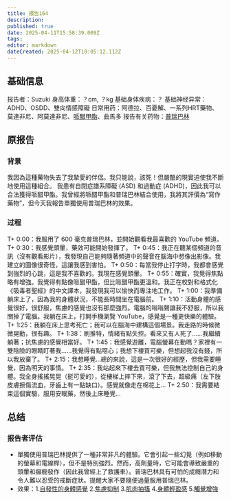 ```yaml
---
title: 报告164
description: 
published: true
date: 2025-04-11T15:58:39.009Z
tags: 
editor: markdown
dateCreated: 2025-04-12T10:05:12.112Z
---
```


## 基础信息
报告者：Suzuki
身高体重：？cm, ？kg
基础身体疾病：？
基础神经异常：ADHD、OSDD、雙向情感障礙
日常用药：阿德拉、百憂解、一系列HRT藥物、莫達非尼、阿莫達非尼、[哌醋甲酯](/drug/哌甲酯)、曲馬多
报告有关药物：[普瑞巴林](/drug/PR80)

## 原报告
### 背景
我因為這種藥物失去了我摯愛的伴侶。我只能說，該死！但嚴酷的現實迫使我不斷地使用這種組合。
我患有自閉症譜系障礙 (ASD) 和過動症 (ADHD)，因此我可以合法獲得哌醋甲酯。我曾經將哌醋甲酯和普瑞巴林結合使用，我將其評價為“寫作藥物”，但今天我報告單獨使用普瑞巴林的效果。
### 过程
T+ 0:00：我服用了 600 毫克普瑞巴林，並開始觀看我最喜歡的 YouTube 頻道。
T+ 0:30：我感覺頭暈，藥效可能開始發揮了。
T+ 0:45：我正在聽某個頻道的音訊（沒有觀看影片），我發現自己能夠隨著頻道中的聲音在腦海中想像出影像。我建立的圖像很奇怪，這讓我感到害怕。
T+ 0:50：每當我停止打字時，我都會感覺到強烈的心跳，這是我不喜歡的。我現在感覺頭暈。
T+ 0:55：確實，我覺得焦點略有增強。我覺得有點像哌醋甲酯，但比哌醋甲酯更溫和。我正在校對和格式化《吸毒者聖經》的中文譯本，我發現我可以愉快而專注地工作。
T+ 1:00：我準備躺床上了，因為我的身體狀況，不能長時間坐在電腦前。
T+ 1:10：活動身體的感覺很好，很舒服，焦慮的感覺也沒有那麼強烈。電腦的嗡嗡聲讓我不舒服，所以我關掉了電腦。我躺在床上，打開手機瀏覽 YouTube，感覺是一種更快樂的體驗。
T+ 1:25：我躺在床上思考死亡；我可以在腦海中建構這個場景。我走路的時候微微晃動，很有趣。
T+ 1:38：刷推特，情緒有點失控。看來又有人死了……我繼續躺著；抗焦慮的感覺相當好。
T+ 1:45：我感覺遊離，電腦螢幕在動嗎？家裡有一雙陰險的眼睛盯著我……我覺得有點噁心；我想下樓買可樂，但想起我沒有錢，所以我放棄了。
T+ 2:15：我想睡覺…總的來說，這是一次很好的經歷，但我需要睡覺，因為明天的事情。
T+ 2:35：我站起來下樓去買可樂，但我無法控制自己的身體。我全身搖搖晃晃（挺可愛的），從樓梯上摔下來，滾了下去，超級痛（左下肢皮膚擦傷流血，牙齒上有一點缺口）。感覺就像走在棉花上...
T+ 2:50：我需要結束這個實驗，服用安眠藥，然後上床睡覺...

## 总结
### 报告者评估
- 單獨使用普瑞巴林提供了一種非常非凡的體驗。它會引起一些幻覺（例如移動的螢幕和電線桿），但不是特別強烈。然而，高劑量時，它可能會導致嚴重的頭暈和癲癇發作（因此我曾經上了救護車）。普瑞巴林具有可怕的成癮潛力和令人難以忍受的戒斷症狀。提醒大家不要隨便過量服用普瑞巴林。
- 效果：1.[自發性的身體感覺]( https://m.psychonautwiki.org/wiki/Spontaneous_bodily_sensations) 2.[焦慮抑制](https://m.psychonautwiki.org/wiki/Anxiety_suppression) 3.[肌肉抽搐]( https://m.psychonautwiki.org/wiki/Muscle_twitching) 4.[身體輕盈感]( https://m.psychonautwiki.org/wiki/Perception_of_bodily_lightness) 5.[觸覺增強](https://m.psychonautwiki.org/wiki/Tactile_enhancement) 